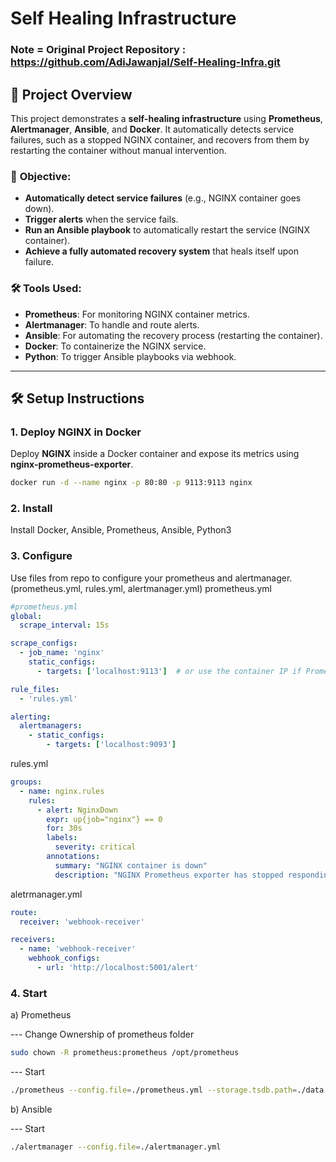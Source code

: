 # **Self Healing Infrastructure**

### Note = Original Project Repository : https://github.com/AdiJawanjal/Self-Healing-Infra.git

## 🚀 **Project Overview**

This project demonstrates a **self-healing infrastructure** using **Prometheus**, **Alertmanager**, **Ansible**, and **Docker**. It automatically detects service failures, such as a stopped NGINX container, and recovers from them by restarting the container without manual intervention.

### 🏁 **Objective:**
- **Automatically detect service failures** (e.g., NGINX container goes down).
- **Trigger alerts** when the service fails.
- **Run an Ansible playbook** to automatically restart the service (NGINX container).
- **Achieve a fully automated recovery system** that heals itself upon failure.

### 🛠 **Tools Used:**
- **Prometheus**: For monitoring NGINX container metrics.
- **Alertmanager**: To handle and route alerts.
- **Ansible**: For automating the recovery process (restarting the container).
- **Docker**: To containerize the NGINX service.
- **Python**: To trigger Ansible playbooks via webhook.

---
## 🛠 **Setup Instructions**

### 1. **Deploy NGINX in Docker**
Deploy **NGINX** inside a Docker container and expose its metrics using **nginx-prometheus-exporter**.

```bash
docker run -d --name nginx -p 80:80 -p 9113:9113 nginx
```
### 2. **Install**
Install Docker, Ansible, Prometheus, Ansible, Python3

### 3. **Configure**
Use files from repo to configure your prometheus and alertmanager. (prometheus.yml, rules.yml, alertmanager.yml)
prometheus.yml
```yml
#prometheus.yml
global:
  scrape_interval: 15s

scrape_configs:
  - job_name: 'nginx'
    static_configs:
      - targets: ['localhost:9113']  # or use the container IP if Prometheus runs outside Docker

rule_files:
  - 'rules.yml'

alerting:
  alertmanagers:
    - static_configs:
        - targets: ['localhost:9093']
```

rules.yml
```yml
groups:
  - name: nginx.rules
    rules:
      - alert: NginxDown
        expr: up{job="nginx"} == 0
        for: 30s
        labels:
          severity: critical
        annotations:
          summary: "NGINX container is down"
          description: "NGINX Prometheus exporter has stopped responding on port 9113."
```

aletrmanager.yml
```yml
route:
  receiver: 'webhook-receiver'

receivers:
  - name: 'webhook-receiver'
    webhook_configs:
      - url: 'http://localhost:5001/alert'
```

### 4. **Start**
a) Prometheus

--- Change Ownership of prometheus folder
```bash
sudo chown -R prometheus:prometheus /opt/prometheus
```

--- Start
```bash
./prometheus --config.file=./prometheus.yml --storage.tsdb.path=./data
```
b) Ansible

--- Start
```bash
./alertmanager --config.file=./alertmanager.yml
```
